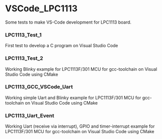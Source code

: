 # VSCode_LPC1113
Some tests to make VS-Code development for LPC1113 board.

### LPC1113_Test_1
First test to develop a C program on Visual Studio Code

### LPC1113_Test_2
Working Blinky example for LPC1113F/301 MCU for gcc-toolchain on Visual Studio Code using CMake

### LPC1113_GCC_VSCode_Uart
Working simple Uart and Blinky example for LPC1113F/301 MCU for gcc-toolchain on Visual Studio Code using CMake

### LPC1113_Uart_Event
Working Uart (receive via interrupt), GPIO and timer-interrupt example for LPC1113F/301 MCU for gcc-toolchain on Visual Studio Code using CMake
